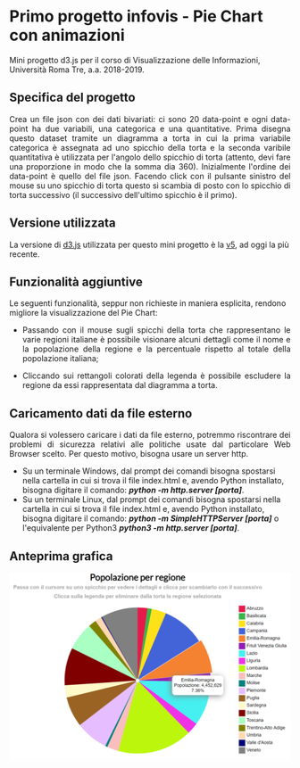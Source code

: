 # Primo progetto infovis - Pie Chart con animazioni
Mini progetto d3.js per il corso di Visualizzazione delle Informazioni, Università Roma Tre, a.a. 2018-2019.

## Specifica del progetto
<p align="justify">
Crea un file json con dei dati bivariati: ci sono 20 data-point e ogni data-point ha due variabili, una categorica e una quantitative. Prima disegna questo dataset tramite un diagramma a torta in cui la prima variabile categorica è assegnata ad uno spicchio della torta e la
seconda varibile quantitativa è utilizzata per l'angolo dello spicchio di torta (attento, devi fare una proporzione in modo che la somma dia 360). Inizialmente l'ordine dei data-point è quello del file json. Facendo click con il pulsante sinistro del mouse su uno spicchio di
torta questo si scambia di posto con lo spicchio di torta successivo (il successivo dell'ultimo spicchio è il primo).
</p>

## Versione utilizzata
La versione di [d3.js](https://github.com/d3/d3) utilizzata per questo mini progetto è la [v5](https://github.com/d3/d3/blob/master/CHANGES.md), ad oggi la più recente.

## Funzionalità aggiuntive
Le seguenti funzionalità, seppur non richieste in maniera esplicita, rendono migliore la visualizzazione del Pie Chart:
- <p align="justify"> Passando con il mouse sugli spicchi della torta che rappresentano le varie regioni italiane è possibile visionare alcuni dettagli come il nome e la popolazione della regione e la percentuale rispetto al totale della popolazione italiana; </p>
- <p align="justify"> Cliccando sui rettangoli colorati della legenda è possibile escludere la regione da essi rappresentata dal diagramma a torta. </p>

## Caricamento dati da file esterno
<p align="justify"> Qualora si volessero caricare i dati da file esterno, potremmo riscontrare dei problemi di sicurezza relativi alle politiche usate dal particolare Web Browser scelto. Per questo motivo, bisogna usare un server http.
<ul>
<li>Su un terminale Windows, dal prompt dei comandi bisogna spostarsi nella cartella in cui si trova il file index.html e, avendo Python installato, bisogna digitare il comando: <i><b>python -m http.server [porta]</b></i>. </li>
<li>Su un terminale Linux, dal prompt dei comandi bisogna spostarsi nella cartella in cui si trova il file index.html e, avendo Python installato, bisogna digitare il comando: <i><b>python -m SimpleHTTPServer [porta]</b></i> o l'equivalente per Python3 <i><b>python3 -m http.server [porta]</b></i>. </li>
  </ul>
</p>

## Anteprima grafica
![alt text](anteprima_piechart.PNG "Pie Chart")
